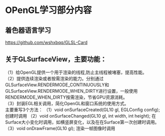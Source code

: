 # OPenGL学习部分内容
## 着色器语言学习
https://github.com/wshxbqq/GLSL-Card  

## 关于GLSurfaceView，主要功能：
（1）给OpenGL提供一个用于渲染的线程,防止主线程被堵塞，提高性能。  
（2）提供连续渲染或者按需渲染的能力。分别通过GLSurfaceView.RENDERMODE_CONTINUOUSLY和GLSurfaceView.RENDERMODE_WHEN_DIRTY进行设置，一般使用
 RENDERMODE_WHEN_DIRTY按需渲染，节省GPU资源消耗。  
（3）封装EGL相关调用，简化OpenGL和窗口系统的使用方式。  
 主要重写3个方法：
（1）void onSurfaceCreated(GL10 gl, EGLConfig config); 创建时调用
（2）void onSurfaceChanged(GL10 gl, int width, int height); 在Surface大小变化时调用，如横竖屏变化，以及在在Surface第一次创建时调用。   
（3）void onDrawFrame(GL10 gl); 渲染一帧图像时调用   

